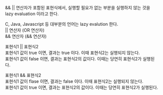 && || 연산자가 포함된 표현식에서, 실행할 필요가 없는 부분을 실행하지 않는 것을 lazy evaluation 이라고 한다. 

C, Java, Javascript 등 대부분의 언어는 lazy evalution 한다.  
|| 연산자 (OR 연산자)  
&& 연산자 (&& 연산자)  

표현식1 || 표현식2  
표현식1 값이 true 이면, 결과는 true 이다. 이때 표현식2는 실행되지 않는다.  
표현식1 값이 false 이면, 결과는 표현식2의 값이다. 이때는 당연히 표현식2가 실행된다.  

표현식1 && 표현식2  
표현식1 값이 flase 이면, 결과는 false 이다. 이때 표현식2는 실행되지 않는다.  
표현식1 값이 true 이면, 결과는 표현식2의 값이다. 이때는 당연히 표현식2가 실행된다.  

